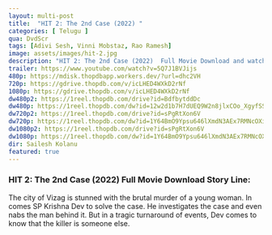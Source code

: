 ```yaml
---
layout: multi-post
title:  "HIT 2: The 2nd Case (2022) "
categories: [ Telugu ]
qua: DvdScr
tags: [Adivi Sesh, Vinni Mobstaz, Rao Ramesh]
image: assets/images/hit-2.jpg
description: "HIT 2: The 2nd Case (2022)  Full Movie Download and watch online 720p low file size 500 mb."
trailer: https://www.youtube.com/watch?v=5Q7J1BVJijs
480p: https://mdisk.thopdbapp.workers.dev/?url=dhc2VH
720p: https://gdrive.thopdb.com/v/icLHED4WXkD2rNf
1080p: https://gdrive.thopdb.com/v/icLHED4WXkD2rNf
dw480p2: https://1reel.thopdb.com/drive?id=BdfbytddDc
dw480p: https://1reel.thopdb.com/dw?id=12w2d1b7H7dUEQ9W2n8jlxCOo_XgyfSS0
dw720p2: https://1reel.thopdb.com/drive?id=sPgRtXon6V
dw720p: https://1reel.thopdb.com/dw?id=1Y64BmO9Ypsu646lXmdN3AEx7RMNcOXix
dw1080p2: https://1reel.thopdb.com/drive?id=sPgRtXon6V
dw1080p: https://1reel.thopdb.com/dw?id=1Y64BmO9Ypsu646lXmdN3AEx7RMNcOXix
dir: Sailesh Kolanu
featured: true
---
```


### HIT 2: The 2nd Case (2022)  Full Movie Download Story Line:
The city of Vizag is stunned with the brutal murder of a young woman. In comes SP Krishna Dev to solve the case. He investigates the case and even nabs the man behind it. But in a tragic turnaround of events, Dev comes to know that the killer is someone else.


